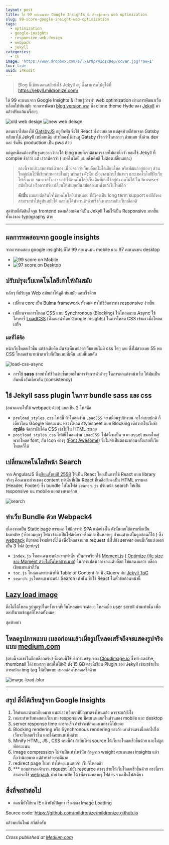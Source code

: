 ```yaml
---
layout: post
title: ได้ 99 คะแนนจาก Google Insights & เรียนรู้การทำ web optimization
slug: 99-score-google-insight-web-optimization
tags:
  - optimization
  - google-insights
  - responsive-web-design
  - webpack
  - jekyll
categories:
  - th
image: 'https://www.dropbox.com/s/lxir9pr41qsc9eu/cover.jpg?raw=1'
toc: true
uuid: i4kssit
---
```



> Blog นี้เขียนตอนสมัยยังใช้ Jekyll อยู่ ซึ่งสามารถไปดูได้ที่ https://jekyll.mildronize.com/


ได้ 99 คะแนนจาก Google Insights & เรียนรู้การทำ web optimization ผ่านการพัฒนาเว็บบล็อกให้ทันสมัย
จากการพัฒนา [blog version แรก](<https://mildronize.com/notes/my-blog-dev/>)  ซึ่ง clone theme Hyde ของ [Jekyll](https://jekyllrb.com/) มาแล้วปรับแก้มาเรื่อยๆ

![old web design](https://www.dropbox.com/s/sqk4d1no2xi4os0/2018-09-17-99-score-google-insight-web-optimization-1.jpg?raw=1)
![new web deisgn](https://www.dropbox.com/s/gt0p9ta4da7t6gs/2018-09-17-99-score-google-insight-web-optimization-2.jpg?raw=1)

ตอนแรกไปลองใช้ [GatsbyJS](https://gatsbyjs.org/) อยู่สักพัก ซึ่งใช้ React ทั้งระบบเลย แต่สุดท้ายก็ย้ายจาก Gatsby กลับมาใช้ Jekyll เหมือนเดิม เท่าที่ลองใช้งานดู Gatsby เร็วกว่าในหลายๆ ด้านเลย ทั้งด้าน dev และ รันขึ้น production เป็น pwa ด้วย

แต่ดูเหมือนต้องปรับจูนเยอะกว่าจะได้ blog แบบที่เราต้องการ เลยไม่เอาดีกว่า ยอมใช้ Jekyll ที่ compile ช้ากว่า แต่ เราถนัดกว่า ( เทคโนโลยี แบบดั้งเดิมดี ไม่ต้องเปลี่ยนเยอะ)

> ตรงนี้จากประสบการณ์ตัวเอง เนื่องจากว่าเว็บบล็อกไม่ได้เขียนโค้ด หรือพัฒนาอยู่บ่อยๆ ส่วนใหญ่เน้นไปที่เขียนบทความใหม่ๆ มากกว่า ดังนั้น เมื่อเวลาผ่านไปนานๆ และเทคโนโลยีฝั่งเว็บไปเร็วมาก จนบางครั้งอาจจะทำให้เทคโนโลยีเว็บเดิมที่เคยใช้อยู่ทำงานไม่ได้ ใน browser สมัยใหม่ หรือการปรับเปลี่ยนให้ทันยุคทันสมัยต้องมานั่งแก้เว็บใหม่อีก
> 
> **ดังนั้น** ผมเลยตัดสินใจใช้เทคโนโลยีเก่าหน่อย ที่ยังคงเป็น long term support แต่ก็ยังคงสามารถทำให้ดูทันสมัยได้ และไม่ได้ทำงานช้าด้วยซึ่งก็เหมาะสมกับเว็บบล็อกดี

สุดท้ายก็ตัดสินใจจูน frontend ของบล็อกเดิม ที่เป็น Jekyll ใหม่ให้เป็น Responsive มากขึ้น ทั้งแง่ของ typography ด้วย

----

## ผลการทดสอบจาก google insights
จากการทดสอบ google insights ก็ได้ 99 คะแนนบน mobile และ 97 คะแนนบน desktop

- ![99 score on Mobile](https://www.dropbox.com/s/2irrnt11wei4aq7/2018-09-17-99-score-google-insight-web-optimization-3.jpg?raw=1)
- ![97 score on Desktop](https://www.dropbox.com/s/k6ib5pfgunc6dr0/2018-09-17-99-score-google-insight-web-optimization-4.jpg?raw=1)

## ปรับปรุงเว็บเทคโนโลยีเก่าให้ทันสมัย

หลักๆ ที่ปรับจูน Web สมัยเก่าให้ดูดี ทันสมัย และเร็วด้วย

- เปลี่ยน core เป็น Bulma framework ทั้งหมด ทำให้ชีวิตการทำ responsive ง่ายขึ้น

- เปลี่ยนจากการโหลด CSS แบบ Synchronous (Blocking) ให้โหลดแบบ Async ใช้ไลบรารี่ [LoadCSS](<https://github.com/filamentgroup/loadCSS>) (ซึ่งแนะนำโดย Google Insights) ในการโหลด CSS เข้ามา เมื่อโหลดเสร็จ

### ผลที่ได้คือ 

หน้าเว็บโหลดเร็วขึ้น แต่ข้อเสียคือ มันจะเห็นหน้าตาเว็บแบบไม่มี css ใดๆ เลย ซึ่งไม่สวยเลย 55 พอ CSS โหลดเข้ามาหน้าตาเว็บก็เป็นแบบที่เห็น แบบนี้เลยคับ

![load-css-async](https://www.dropbox.com/s/vks0ebprrdansm7/2018-09-17-99-score-google-insight-web-optimization-5.gif?raw=1)

- การใช้ **sass** ช่วยทำให้ชีวิตง่ายขึ้นเยอะในการจัดการค่าต่างๆ ในการตกแต่งหน้าเว็บ ให้มันเป็นอันหนึ่งอันเดียวกัน (consistency)

## ใช้ Jekyll sass plugin ในการ bundle sass และ css 

(อนาคตจะไปใช้ webpack ด้วย) แยกเป็น 2 ไฟล์คือ

- `preload_styles.css` ไฟล์นี้ ถ้าโหลดผ่าน `LoadCSS` จะเหมือนรูปข้างบน จะใส่แบบปกติ ก็เดี๋ยวโดน Google หักคะแนน หาว่าโหลด stylesheet แบบ Blocking เดี๋ยวทำให้เว็บช้า **สรุปคือ** จัดการฝั่งโค้ด CSS เข้าไปใน HTML ซะเลย
- `postload_styles.css` ไฟล์นี้โหลดผ่าน `LoadCSS `ไฟล์นี้จะเป็น พวก asset ขนาดใหญ่ พวกโหลด font, กับ Icon ต่างๆ ([Font Awesome](https://fontawesome.com/)) ซึ่งไม่จำเป็นต้องมาก่อนครั้งแรกที่เว็บโหลดก็ได้

## เปลี่ยนเทคโนโลยีหน้า Search 

จาก AngularJS ซึ่ง[เขียนตั้งแต่ปี 2558](https://github.com/mildronize/mildronize.github.io/commit/831f4fb466d0f9cd513a45c299b946ca2f398aed) ให้เป็น React โดยเป็นการใช้ React แบบ library จริงๆ คือเฉพาะส่วนของ content เท่านั้นที่เป็น React ที่เหลือยังคงเป็น HTML ธรรมดา (Header, Footer) ซึ่ง bundle ใส่ในไฟล์ `search.js` ปรับหน้า search ให้เป็น responsive บน mobile แยกต่างหากด้วย

![search](https://www.dropbox.com/s/3d4vqbnd424wbsh/2018-09-17-99-score-google-insight-web-optimization-6.jpg?raw=1)

## ทำเว็บ Bundle ด้วย Webpack4
เนื่องจากเป็น Static page ธรรมดา ไม่มีการทำ SPA แต่อย่างใด ดังนั้นเลยใช้การแพ็กเป็น bundle ( คือรวมทุกๆ ไฟล์ เข้ามาเป็นไฟล์เดียว หรือแบ่งเป็นหลายๆ ส่วนแล้วแต่โมดูลก่อนก็ได้ ) ซึ่ง [webpack](https://webpack.js.org/) ก็มาตอบโจทย์ตรงนี้ได้ เพื่อให้ลดจำนวน request ส่งไปยัง server ตอนนี้เว็บแบ่งออกเป็น 3 ไฟล์ (entry)

- `index.js` โหลดเฉพาะหน้าแรกเท่านั้น เป็นการเรียกใช้ [Moment.js](https://momentjs.com/) ( [Optimize file size ของ Moment ด้วยไม่งั้นไฟล์อ้วนมาก](https://github.com/jmblog/how-to-optimize-momentjs-with-webpack)) ในการแปลงเวลาของแต่บล็อก ให้แสดงผลว่า บล็อกเขียนมาแล้วกี่วัน 
- `toc.js` โหลดเฉพาะหน้าที่มี Table of Content จ้า มี JQuery กับ [Jekyll ToC](https://github.com/ghiculescu/jekyll-table-of-contents)
- `search.js`โหลดเฉพาะหน้า Search เท่านั้น ซึ่งใช้ React ในหัวข้อก่อนหน้านี้

## [Lazy load image](<https://github.com/verlok/lazyload>) 
คือไม่ได้โหลด รูปทุกรูปในครั้งแรกที่เว็บโหลดแต่ จะค่อยๆ โหลดเมื่อ user scroll ผ่านเท่านั้น เพื่อลดปริมาณข้อมูลที่โหลดทั้งหมด 

สุดท้ายทำ

## โหลดรูปภาพแบบ เบลอก่อนแล้วเมื่อรูปโหลดเสร็จถึงจะแสดงรูปจริงแบบ [medium.com](http://medium.com/) 
(ตรงนี้จะแชร์ในอีกบล็อกครับ) ซึ่งตรงนี้ใช้บริการแคชรูปของ [Cloudimage.io](https://cloudimage.io/) ซึ่งทำ cache, thumbnail ได้ง่ายมากๆ แถมให้ใช้ฟรี ตั้ง 15 GB ตรงนี้เขียน Plugin ของ Jekyll เข้ามาช่วยในการแปลง img tag ให้เป็นแบบ เบลอก่อนโหลดเสร็จด้วย

  ![image-load-blur](https://www.dropbox.com/s/4t30cmbtezs3qbw/2018-09-17-99-score-google-insight-web-optimization-7.gif?raw=1)

----

## สรุป สิ่งได้เรียนรู้จาก Google Insights

1. ให้คำแนะนำละเอียดมาก แนะนำว่าเว็บเรามีปัญหาตรงไหนแล้ว ควรจะแก้ยังไง
2. เหมาะสำหรับทดสอบเว็บแบบ responsive มีคะแนนแยกในส่วนของ mobile และ desktop
3. server response time ควรจะเร็ว ถ้าช้าจะหักคะแนนตรงนี้ไปเยอะ
4. Blocking rendering หรือ Synchronous rendering ตรงถ้า เอาส่วนตรงนี้ออกไปได้เว็บจะโหลดเร็วขึ้น และได้คะแนนเพิ่มด้วย
5. Minify HTML, JS , CSS ตรงนี้ถ้า ถ้าบีบไฟล์ source ได้เว็บจะโหลดเร็วขึ้นด้วย และไม่ถูกหักคะแนน
6. image compression ไม่จำเป็นเท่าไหร่นัก ถ้าดูจาก weight คะแนนของ insights แล้ว ถือว่าน้อยมาก แต่ถ้าทำด้วยจะดีมาก
7. redirect page ไปมา ทำให้คะแนนตกจ้า เว็บก็โหลดช้า
8. *** แถมการลดจำนวน request ไปยัง resource ต่างๆ ช่วยให้เว็บโหลดเร็วขึ้นด้วย ตรงนี้เราสามารถใช้ [webpack](https://webpack.js.org/) ช่วย bundle ได้ เพื่อรวมหลายๆ ไฟล์ is รวมเป็นไฟล์เดียว

## สิ่งที่จะทำต่อไป

- ตอนนี้ยังใช้บน IE แล้วยังมีปัญหา เรื่องของ Image Loading 

Source code: https://github.com/mildronize/mildronize.github.io

แล้วพบกันใหม่ สวัสดีครับ


---

 *Cross published at [Medium.com](https://medium.com/@mildronize/%E0%B9%84%E0%B8%94%E0%B9%89-99-%E0%B8%84%E0%B8%B0%E0%B9%81%E0%B8%99%E0%B8%99%E0%B8%88%E0%B8%B2%E0%B8%81-google-insights-%E0%B9%80%E0%B8%A3%E0%B8%B5%E0%B8%A2%E0%B8%99%E0%B8%A3%E0%B8%B9%E0%B9%89%E0%B8%81%E0%B8%B2%E0%B8%A3%E0%B8%97%E0%B8%B3-web-optimization-9b835aeac9b)*
